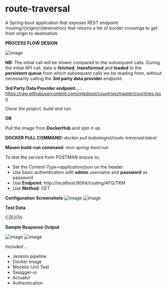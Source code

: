 # route-traversal
A Spring-boot application that exposes REST endpoint ​/routing/{origin}/{destination}​ that returns a list of border crossings to get from origin to destination

**PROCESS FLOW DESIGN**

![image](https://user-images.githubusercontent.com/15633518/135681344-2ce5a8a6-227a-430f-8fba-cd76a50b528c.png)


**NB:** The initial call will be slower compared to the subsequent calls. During the initial API call, data is **fetched**, **transformed** and **loaded** to the **persistent queue** from which subsequent calls we be reading from, without necessarily calling the **3rd party data provider** endpoint.

**3rd Party Data Provider endpoint.**_ : ​https://raw.githubusercontent.com/mledoze/countries/master/countries.json

_Clone the project, build and run._

**OR**

Pull the image from **DockerHub** and spin it up.

**DOCKER PULL COMMAND:** _docker pull bobiologist/route-traversal:latest_

**Maven build-run command:** _mvn spring-boot:run_

To test the service from POSTMAN ensure to;

- Set the _Context-Type_=_application/json_ on the header
- Use basic authentication with **admin** username and **password** as password
- Use **Endpoint**: http://localhost:8084/routing/AFG/TKM
- Use **Method**: GET


**Configuration Screenshots**
![image](https://user-images.githubusercontent.com/15633518/135663025-eb653625-da18-4e78-957e-30d80db0b34d.png)
![image](https://user-images.githubusercontent.com/15633518/135663328-a3e81945-c009-465d-874c-81bb695d4ed8.png)

**Test Data**

CZE/ITA

**Sample Response Output**

![image](https://user-images.githubusercontent.com/15633518/135663397-85d2fa9c-5f40-49dc-bf5c-24fa7e34b16d.png)
![image](https://user-images.githubusercontent.com/15633518/135663521-0daa6c42-0ed7-4ca2-9ba8-299286eb30ba.png)

_Included ..._
- Jenkins pipeline
- Docker Image
- Mockito Unit Test
- Swagger-ui
- Actuator
- Authentication
